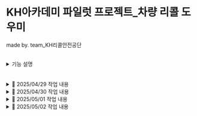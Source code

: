 # KH아카데미 파일럿 프로젝트_차량 리콜 도우미
made by. team_KH리콜안전공단

<br>

<details>
<summary>기능 설명</summary>

## 메인
![메인 페이지](./images/main.png)

- 상단바
 - `차량리콜도우미` 클릭 시 메인화면으로 이동
 - `결함신고` 드랍다운 -> 결함신고 페이지로 이동
 - `결함신고` 드랍다운 -> 결함신고 리스트 페이지로 이동
 - `리콜센터` 드랍다운 -> 공지사항 페이지 이동
 - `리콜센터` 드랍다운 -> faq 페이지 이동
 - `리콜통계` 클릭 시 리콜통계 화면으로 이동
 - `관리자` 드랍다운 -> 결함신고검수 페이지로 이동
 - `관리자` 드랍다운 -> 공지사항등록 페이지 이동

- 페이지소개, 서비스 만족도, 지원 서비스, FAQ 클릭하면 인덱스 기능->하단 스크롤해 이동

### 메인-지원 서비스
![메인 페이지-지원 서비스](./images/2메인페이지스크롤.png)
- 각 버튼 클릭 시 nav와 같은 페이지들로 이동

### 리콜정보
![리콜정보 페이지](./images/4리콜정보.png)
- API를 이용한 데이터들을 10개씩 출력
- 페이징 클릭 시 `http://localhost:8485/recall_list?pageNum=6&amount=10` 형식으로 출력
- 최측 차량리콜도우미 클릭 시 메인화면으로 이동, nav 바 전부 적용

### 공지사항
![공지사항 페이지](./images/5공지사항.png)
- DB에서 테이블 정보를 가져와 출력
- 페이징 완료
- 서치 기능도 완료
- 글 선택 시 자세히보기로 들어가짐 

### 공지사항 상세
![공지사항_뷰](./images/공지_뷰.png)
- 글제목, 번호, 작성시간, 공지사항 내용 출력
- 마지막 글인 경우 '다음글이 없습니다'
- 아닌 경우, 이전글 다음글 클릭하여 공지사항들 이동 가능

### FAQ
![FAQ](./images/6faq토글.png)
- 질문들을 출력, 클릭 시 토글되어 답변 확인 가능능
- 페이징 완료
- 서치 기능도 완료
- 아래 글작성 버튼 클릭 시 질문 작성 가능 

### FAQ작성
![FAQ작성](./images/10질문작성.png)
- 아래 글작성 버튼 클릭 시 질문 작성 기능 
- 작성시간 자동으로 값 선택됨

### 통계
![통계](./images/7통계맨위.png)
- 월별 선택->month 이동 
- 연도별 선택->year 이동 
- 리콜현황, 제조사별 선택 시 인덱스 스크롤 이동

### 통계-연도
![통계](./images/8연통계표.png)
- 시작연도 ~ 종료연도 선택 후 조회 -> 해당 연도 신고 요약을 통계 표로 보여줌
- 자세히보기 클릭 시 토글기능
<br>

![통계](./images/8통계_연도_자세히보기1.png)
- 자세히보기 클릭 시 연도별로 표 제공
<br>

![통계](./images/8통계_연도_자세히보기2.png)
- 연도별로 선 그래프, 막대 그래프 제공
<br>

![통계](./images/8통계_연도_제조사_자세히보기1.png)
- 시작연도 ~ 종료연도 선택 후 조회 -> 제조사별 해당 연도 신고 요약을 통계 표로 보여줌
<br>

![통계](./images/8통계_연도_제조사_자세히보기2.png)
- 자세히보기 클릭 시 표 제공, 합산 + 클릭 시 연도별로 제공됨 
<br>

![통계](./images/8통계_연도_제조사_자세히보기3.png)
- 제조사별 도넛 그래프 제공

### 통계-월
![통계](./images/8통계_월.png)
- 시작연도 ~ 종료연도, 시작 월~ 종료 월 선택 후 조회 -> 해당 연도,월 신고 요약을 통계 표로 보여줌
- 자세히보기 클릭 시 토글기능
<br>

![통계](./images/8통계_월_자세히보기1.png)
- 연도별로 선 그래프, 막대 그래프 제공
<br>

![통계](./images/8통계_월_제조사별.png)
- 제조사별 해당 월, 연도 신고 요약을 통계 표로 보여줌
<br>

![통계](./images/8통계_월_제조사별_자세히보기1.png)
- 자세히보기 클릭 시 표 제공, 합산 + 클릭 시 연도- 월 별로 제공됨 
<br>

![통계](./images/8통계_월_제조사별_자세히보기2.png)
- 제조사별 도넛 그래프 제공

<br>

### 관리자 기능
![통계](./images/9공지사항작성.png)
- 공지사항 작성 기능
- 작성시간 자동으로 값 선택됨

<br>

### 관리자 기능
![통계](./images/9공지사항작성.png)
- 공지사항 작성 기능
- 작성시간 자동으로 값 선택됨


</details>


<br>
<br>

<details>
<summary>📅 2025/04/29 작업 내용</summary>

<br>

- **전국 리콜 현황 전체보기 기능 구현 완료** (`recall_list.jsp`)
  - ✅ 페이징 처리 완료
  - ❌ DB로 옮겨오는 방식 아님 — API 주소를 호출해서 바로 가져오는 방식
    - 수정예정
    - ⚠️ 총 개수(total) 구할 수 없어 **923개로 고정 처리**
  - 🎨 표 양식 CSS 적용 완료!

- **게시판 동작 프론트단 제작** (`announce.jsp,notice.jsp`)
  - 🎨 notice.jsp 프론트 완료 (CSS까지)
  - 🎨 announce 는 프론트 일시적 마무리, 추가 수정 예정 있음
  - ❌ 백앤드 구현 예정

- **결함신고 페이지** (`defect_reports.jsp`)
  - ✅ defect_reports.jsp - insert기능 완료
  - defect_details_check.jsp : 미완성 
   - 👉 (폼형식 관리자(는없지만)defect_reports 에 있는 글 검수하고 →defect_details로 insert 하는 페이지 )
  - ❌ 백앤드 기본틀 사용, 구현 예정, 프론트 수정필요


#### 🛠️ 추가 및 수정된 파일 목록

- `RecallController` (✏️)
- `Defect_DetailsDTO` (➕)
- `RecallService` (➕)
- `RecallServiceImpl` (➕)
- `recallstatic.xml` (➕)
  - 👉 PageServiceImpl: XML 파일 형식을 List로 변환하는 메소드 포함

------------------------------------

- `announce.jsp` (➕)
- `notice.jsp` (➕)
- `AnnounceController` (➕)
- `NoticeController` (➕)

------------------------------------

- `defect_reports.jsp` (➕)
- `defect_reports_ok.jsp` (➕)
- `DefectController` (➕)
- `NoticeController` (➕)
- `DefectDAO` (➕)
- `Defect_ReportsDTO` (➕)
- `DefactService` (➕)
- `DefactServiceImpl` (➕)

- `mybatis-config.xml` (✏️)

</details>


<details>

<summary>📅 2025/04/30 작업 내용</summary>

<br>

- **전국 리콜 통계** (`recall_statics.jsp`)
  - ✅ 연도별 통계처리 (연도선택> Defect_Reports 테이블 조회해서 차종,대수 등 표 형식 출력)
  - 📈 연도별 그래프 추가 완료
  - 📈 제조사별 표, 그래프 추가 완료
  - 📌TODO : 월별, 리콜현황, 결함신고 기능 구현 필요

  - 📌TODO : 전국 리콜 현황 전체보기(29일 만든 것) DB형식으로 교체 필요

- **결함신고 페이지** (`defect_reports.jsp`)
  - ✅ defect_reports.jsp : insert기능 보완(엉성했던 파트 수정)
  - `DefectController : detail부분 추가
  - defect_details_check.jsp : 관리자가defect_reports검수하고 진행중
  - 📌TODO : 버튼 클릭시 select된 내용 가지고와서 검수완료시-> detail table 에 insert되도록 기능구현 
  - 📌TODO : 프론트단 내일 할 예정 

- **신고내역조회 페이지** (`defectList.jsp`)
  - ✅ 신고 내역 리스트 출력 완료
  - ✅ 페이징 처리 완료
  - ✅ 검색 기능 완료
  - 🎨프론트단 완료
  - 📌Todo : 리스트에서 클릭시 이동할 게시글(defect_view) 만들 예정
  
#### 🛠️ 추가 및 수정된 파일 목록

- `DefectReportSummaryDTO` (➕)
- `recallstatic.xml` (➕)
- `RecallStaticDAO` (➕)
- `RecallController` (✏️)
- `RecallService` (✏️)
- `RecallServiceImpl` (✏️)

------------------------------------

- `defect_reports.jsp` (✏️)
- `defect_reports_ok.jsp` (✏️)
- `DefectController` (✏️)

------------------------------------

- `Criteria ` (✏️)
- `DefectListController` (➕)
- `DefectListDAO` (➕)
- `DefectListDTO ` (➕)
- `DefectListService ` (➕)
- `DefectListServiceImpl ` (➕)
- `DefectController` (➕)
- `PageController ` (✏️)
- `PageDAO ` (✏️)
- `PageService ` (✏️)
- `PageServiceImpl ` (✏️)
- `PageController ` (✏️)
- `defectList.jsp` (➕)
- `defectList.xml` (➕)
- `jquery-ui.js` (➕)
- `mybatis-config.xml` (✏️)
- `page.xml` (✏️)


#### 📌 내일 예정

- 🗃️전국 리콜 현황 전체보기(29일 만든 것) DB형식으로 교체
- 🛠️announce , qna 게시판 작업 마무리
- 🎨프론트 헤더, 푸터 단 제작하고 페이지 전체 적용
- 🐞디버그 픽스
- 🎨프론트 마무리
- 📚시연영상 촬영
- 📝서류 작업

</details>

<details>


<summary>📅 2025/05/01 작업 내용</summary>

<br>

- **전국 리콜 통계** (`recall_statics_month.jsp`)
  - ✅ 월별 리콜 통계 신고 현황,제조사별,그래프 구현 완료
  - ✏️ 리콜현황-월별 리콜현황-연도별로 구성
  - ✅ recall_statics -> recall_statics_year 이름 변경

   ~~전국 리콜 현황 전체보기(29일 만든 것) DB형식으로 교체~~
   - API 호출 방식으로 유지

- **Front-End** (`전체 jsp 단`)
  - ✅ header 테스트용으로 완료 -> announce 에 있음, 📌 TODO : 다른페이지들에도 적용할예정 
  - ✅ footer 링크걸기 완료!
   전국 리콜 현황 링크 : recall_list 
   📌id=aaa a href=#aaa 걸면 화면 움직이는거 가능 (넣을지 말지 고민)
   ✅announce_write 가는 버튼(관리자용)
   =>프론트엔드 적용 페이지들은 아래 정리 ! 

- **결함신고 페이지** (`defect_report.jsp,defect_details_check.jsp`)
  - ✅ 비밀번호 눈아이콘(적은 입력값 볼수있도록)
  - ✅ 자동차 결함신고 클릭시 폼제출및 조건달기(필히입력 전부-> 페이지이동)
  - ✅ 전화번호,휴대전화 형식, 비밀번호 정규식

  - ✅ 1.검색버튼 - defect_report table value값 가져오기
  - ✅ 2.검수완료 submit 및 defect_details input
  - ✅ 3.기간 형식 '240101~240505' 바꾸기
  - ✅ 4.contactinfo - select option태그값 형식 같이출력
    ex> [벤츠 코리아] 대표번호 : 000-0000

  - 📌TODO : 프론트단 index와 announce 비교하면서 적용예정
   관리자 페이지로 가는 defect_report _ok 필요하면 추후 경로수정 가능

- **신고내역조회 페이지** (`defectList.jsp`)
  - 📌Todo : 리스트에서 클릭시 이동할 게시글(defect_view) 제작중
  - 📌Todo : 비밀번호 입력 후 맞을 시 수정 기능 추가중

- **게시판 동작 프론트단 제작** (`announce.jsp,notice.jsp,announce_view.jsp`)
  - ✅ announce , announce_write 프론트 마무리
  - ✅ announce , announce_write 백앤드 구현 (insert, list, 페이징, 서치까지 완료)
  - ✅ announce_view 추가 구현 ( 내용 나오고, 다음페이지 이전페이지 , 프론트 디자인 완료 )
  
#### 🛠️ 추가 및 수정된 파일 목록

- `DefectReportSummaryDTO` (report_month추가✏️)
- `ManufacturerRecallDTO` (report_month추가✏️)
- `recall_statics_month.jsp` (➕)
- `recall_statics_year.jsp` (recall_statics에서 이름 변경✏️)
- `RecallController` (✏️)
- `RecallService` (✏️)
- `RecallServiceImpl` (✏️)
- `RecallStaticDAO` (✏️)
- `recallstatic.xml` ()

- `announce_view.jsp` (➕)
- `announce_write.jsp` (➕)
- `announce.jsp` (상단바 적용 완료!✏️)
- `notice_write.jsp` (➕)
- `notice.jsp` (✏️)
- `NoticeController` (✏️)
- `AnnounceController` (✏️)

- `AnnounceDTO` (➕)
- `FaqsDTO` (➕)
- `mybatis-config` (✏️)
- `FaqannServiceImpl` (➕)
- `FaqannService` (➕)
- `FaqannService` (➕)
- `faqann.xml` (➕)
- `FaqannDAO` (➕)
- `main.jsp` (➕)

------------------------------------

- `defect_reports.jsp` (✏️)
- `defect_details_check.jsp` (✏️)
- `defect_reports_ok.jsp` (✏️)
- `DefectController.java` (✏️)
- `DefectDAO.java` (✏️)
- `DefactService.java` (✏️)
- `DefactServiceImpl.java` (✏️)
- `defect.xml` (✏️)

------------------------------------

- **Front-End 적용 페이지**
footer/header/ol li 링크 적용 완료

- `announce.jsp` (✏️)
- `notice.jsp` (✏️)
- `announce_view.jsp` (✏️)
- `announce_write.jsp` (✏️)
- `main.jsp` (디자인 필요✏️)
- `notice_write.jsp` (✏️)
- `recall_list.jsp` (✏️)
- `recall_statics_year.jsp` (✏️)
- `recall_statics_month.jsp` (✏️)

- `defect_reports.jsp` (✏️)
- `defect_details_check.jsp` (✏️)
- `defect_reports_ok.jsp` (✏️)


#### 📌 내일 예정

- 메인 만들기
- 취합
- 시간 남으면 소스트리 공부
- 🐞디버그 픽스
- 📚시연영상 촬영
- 📝서류 작업

</details>

<details>


<summary>📅 2025/05/02 작업 내용</summary>

<br>

- **신고내역조회 페이지** (`defectList.jsp`)
  - ✅ 1.해당 게시글 조회, 수정, 삭제 기능 완료
  - ✅ 2.비밀번호 체크 기능 완료
  - ✅ 3.프론트엔드 header, footer, nav 적용 모두 완료

- **마무리 작업** 
  -  기능분류, 캡쳐, 깃허브 작성
  -  ✅ 메인단 디자인 완료!
  -  ✅ 신고내역조회 페이지 취합 완료! 
  - 🐞 디버그 픽스
  - 📚 시연영상 촬영
  - 📝 서류 작업


#### 🛠️ 추가 및 수정된 파일 목록

🐞✅ nav바 버그 확인 => 페이지들 전체 링크 수정  
- `announce.jsp` (✏️)
- `notice.jsp` (✏️)
- `announce_view.jsp` (✏️)
- `announce_write.jsp` (✏️)
- `main.jsp` (디자인 필요✏️)
- `notice_write.jsp` (✏️)
- `recall_list.jsp` (✏️)
- `recall_statics_year.jsp` (✏️)
- `recall_statics_month.jsp` (✏️)
- `defect_reports.jsp` (li링크 수정✏️)
- `defect_details_check.jsp` (✏️)
- `defect_reports_ok.jsp` (확인완료 버튼 수정✏️)

< 재수정 >

- `defect_reports` 문구수정
- `recall_statics_year.jsp` 문구수정
- `recall_statics_month.jsp`  문구수정
- `notice_write.jsp` 버튼수정
- `main.jsp` 제작완료
- `AnnounceController` (메인에 faq 추가)

<이미지 업로드>
image1~2

< 클라이언트 폴더>
image3 ~ 10

< 참고용 페이지들 삭제 완료!>

- 🐞마지막 디버깅
 - ✅임포트 정리
 - `defectList.xml` modify 수정
 - `defect_reports.jsp` 비밀번호 수정
 - `DefectController` main 이동 수정
- `defectList.xml` 버그수정

</details>